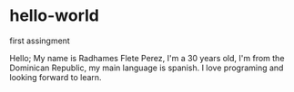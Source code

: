 # hello-world
first assingment

Hello;
My name is Radhames Flete Perez, I'm a 30 years old, I'm from the Dominican Republic, my main language is spanish.
I love programing and looking forward to learn.
